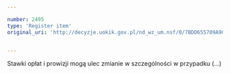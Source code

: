 ```yaml
---

number: 2495
type: 'Register item'
original_uri: 'http://decyzje.uokik.gov.pl/nd_wz_um.nsf/0/7BDD655709A9CECDC125790A0043CF9D?OpenDocument'


---
```


Stawki opłat i prowizji mogą ulec zmianie w szczególności w przypadku (...)
